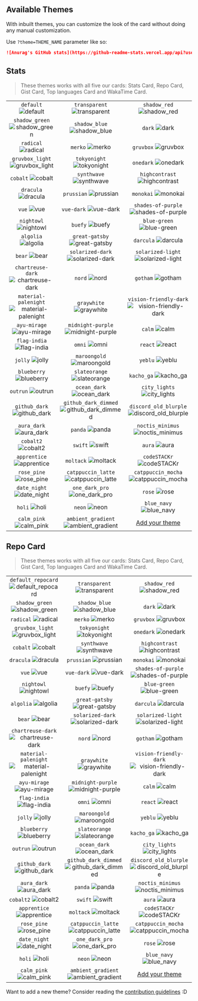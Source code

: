 ## Available Themes

<!-- DO NOT EDIT THIS FILE DIRECTLY -->

With inbuilt themes, you can customize the look of the card without doing any manual customization.

Use `?theme=THEME_NAME` parameter like so:

```md
![Anurag's GitHub stats](https://github-readme-stats.vercel.app/api?username=biuwuLOK&theme=dark&show_icons=true)
```

## Stats

> These themes works with all five our cards: Stats Card, Repo Card, Gist Card, Top languages Card and WakaTime Card.

| | | |
| :--: | :--: | :--: |
| `default` ![default][default] | `transparent` ![transparent][transparent] | `shadow_red` ![shadow_red][shadow_red] |
| `shadow_green` ![shadow_green][shadow_green] | `shadow_blue` ![shadow_blue][shadow_blue] | `dark` ![dark][dark] |
| `radical` ![radical][radical] | `merko` ![merko][merko] | `gruvbox` ![gruvbox][gruvbox] |
| `gruvbox_light` ![gruvbox_light][gruvbox_light] | `tokyonight` ![tokyonight][tokyonight] | `onedark` ![onedark][onedark] |
| `cobalt` ![cobalt][cobalt] | `synthwave` ![synthwave][synthwave] | `highcontrast` ![highcontrast][highcontrast] |
| `dracula` ![dracula][dracula] | `prussian` ![prussian][prussian] | `monokai` ![monokai][monokai] |
| `vue` ![vue][vue] | `vue-dark` ![vue-dark][vue-dark] | `shades-of-purple` ![shades-of-purple][shades-of-purple] |
| `nightowl` ![nightowl][nightowl] | `buefy` ![buefy][buefy] | `blue-green` ![blue-green][blue-green] |
| `algolia` ![algolia][algolia] | `great-gatsby` ![great-gatsby][great-gatsby] | `darcula` ![darcula][darcula] |
| `bear` ![bear][bear] | `solarized-dark` ![solarized-dark][solarized-dark] | `solarized-light` ![solarized-light][solarized-light] |
| `chartreuse-dark` ![chartreuse-dark][chartreuse-dark] | `nord` ![nord][nord] | `gotham` ![gotham][gotham] |
| `material-palenight` ![material-palenight][material-palenight] | `graywhite` ![graywhite][graywhite] | `vision-friendly-dark` ![vision-friendly-dark][vision-friendly-dark] |
| `ayu-mirage` ![ayu-mirage][ayu-mirage] | `midnight-purple` ![midnight-purple][midnight-purple] | `calm` ![calm][calm] |
| `flag-india` ![flag-india][flag-india] | `omni` ![omni][omni] | `react` ![react][react] |
| `jolly` ![jolly][jolly] | `maroongold` ![maroongold][maroongold] | `yeblu` ![yeblu][yeblu] |
| `blueberry` ![blueberry][blueberry] | `slateorange` ![slateorange][slateorange] | `kacho_ga` ![kacho_ga][kacho_ga] |
| `outrun` ![outrun][outrun] | `ocean_dark` ![ocean_dark][ocean_dark] | `city_lights` ![city_lights][city_lights] |
| `github_dark` ![github_dark][github_dark] | `github_dark_dimmed` ![github_dark_dimmed][github_dark_dimmed] | `discord_old_blurple` ![discord_old_blurple][discord_old_blurple] |
| `aura_dark` ![aura_dark][aura_dark] | `panda` ![panda][panda] | `noctis_minimus` ![noctis_minimus][noctis_minimus] |
| `cobalt2` ![cobalt2][cobalt2] | `swift` ![swift][swift] | `aura` ![aura][aura] |
| `apprentice` ![apprentice][apprentice] | `moltack` ![moltack][moltack] | `codeSTACKr` ![codeSTACKr][codeSTACKr] |
| `rose_pine` ![rose_pine][rose_pine] | `catppuccin_latte` ![catppuccin_latte][catppuccin_latte] | `catppuccin_mocha` ![catppuccin_mocha][catppuccin_mocha] |
| `date_night` ![date_night][date_night] | `one_dark_pro` ![one_dark_pro][one_dark_pro] | `rose` ![rose][rose] |
| `holi` ![holi][holi] | `neon` ![neon][neon] | `blue_navy` ![blue_navy][blue_navy] |
| `calm_pink` ![calm_pink][calm_pink] | `ambient_gradient` ![ambient_gradient][ambient_gradient] | [Add your theme][add-theme] |

## Repo Card

> These themes works with all five our cards: Stats Card, Repo Card, Gist Card, Top languages Card and WakaTime Card.

| | | |
| :--: | :--: | :--: |
| `default_repocard` ![default_repocard][default_repocard_repo] | `transparent` ![transparent][transparent_repo] | `shadow_red` ![shadow_red][shadow_red_repo] |
| `shadow_green` ![shadow_green][shadow_green_repo] | `shadow_blue` ![shadow_blue][shadow_blue_repo] | `dark` ![dark][dark_repo] |
| `radical` ![radical][radical_repo] | `merko` ![merko][merko_repo] | `gruvbox` ![gruvbox][gruvbox_repo] |
| `gruvbox_light` ![gruvbox_light][gruvbox_light_repo] | `tokyonight` ![tokyonight][tokyonight_repo] | `onedark` ![onedark][onedark_repo] |
| `cobalt` ![cobalt][cobalt_repo] | `synthwave` ![synthwave][synthwave_repo] | `highcontrast` ![highcontrast][highcontrast_repo] |
| `dracula` ![dracula][dracula_repo] | `prussian` ![prussian][prussian_repo] | `monokai` ![monokai][monokai_repo] |
| `vue` ![vue][vue_repo] | `vue-dark` ![vue-dark][vue-dark_repo] | `shades-of-purple` ![shades-of-purple][shades-of-purple_repo] |
| `nightowl` ![nightowl][nightowl_repo] | `buefy` ![buefy][buefy_repo] | `blue-green` ![blue-green][blue-green_repo] |
| `algolia` ![algolia][algolia_repo] | `great-gatsby` ![great-gatsby][great-gatsby_repo] | `darcula` ![darcula][darcula_repo] |
| `bear` ![bear][bear_repo] | `solarized-dark` ![solarized-dark][solarized-dark_repo] | `solarized-light` ![solarized-light][solarized-light_repo] |
| `chartreuse-dark` ![chartreuse-dark][chartreuse-dark_repo] | `nord` ![nord][nord_repo] | `gotham` ![gotham][gotham_repo] |
| `material-palenight` ![material-palenight][material-palenight_repo] | `graywhite` ![graywhite][graywhite_repo] | `vision-friendly-dark` ![vision-friendly-dark][vision-friendly-dark_repo] |
| `ayu-mirage` ![ayu-mirage][ayu-mirage_repo] | `midnight-purple` ![midnight-purple][midnight-purple_repo] | `calm` ![calm][calm_repo] |
| `flag-india` ![flag-india][flag-india_repo] | `omni` ![omni][omni_repo] | `react` ![react][react_repo] |
| `jolly` ![jolly][jolly_repo] | `maroongold` ![maroongold][maroongold_repo] | `yeblu` ![yeblu][yeblu_repo] |
| `blueberry` ![blueberry][blueberry_repo] | `slateorange` ![slateorange][slateorange_repo] | `kacho_ga` ![kacho_ga][kacho_ga_repo] |
| `outrun` ![outrun][outrun_repo] | `ocean_dark` ![ocean_dark][ocean_dark_repo] | `city_lights` ![city_lights][city_lights_repo] |
| `github_dark` ![github_dark][github_dark_repo] | `github_dark_dimmed` ![github_dark_dimmed][github_dark_dimmed_repo] | `discord_old_blurple` ![discord_old_blurple][discord_old_blurple_repo] |
| `aura_dark` ![aura_dark][aura_dark_repo] | `panda` ![panda][panda_repo] | `noctis_minimus` ![noctis_minimus][noctis_minimus_repo] |
| `cobalt2` ![cobalt2][cobalt2_repo] | `swift` ![swift][swift_repo] | `aura` ![aura][aura_repo] |
| `apprentice` ![apprentice][apprentice_repo] | `moltack` ![moltack][moltack_repo] | `codeSTACKr` ![codeSTACKr][codeSTACKr_repo] |
| `rose_pine` ![rose_pine][rose_pine_repo] | `catppuccin_latte` ![catppuccin_latte][catppuccin_latte_repo] | `catppuccin_mocha` ![catppuccin_mocha][catppuccin_mocha_repo] |
| `date_night` ![date_night][date_night_repo] | `one_dark_pro` ![one_dark_pro][one_dark_pro_repo] | `rose` ![rose][rose_repo] |
| `holi` ![holi][holi_repo] | `neon` ![neon][neon_repo] | `blue_navy` ![blue_navy][blue_navy_repo] |
| `calm_pink` ![calm_pink][calm_pink_repo] | `ambient_gradient` ![ambient_gradient][ambient_gradient_repo] | [Add your theme][add-theme] |


[default]: https://github-readme-stats.vercel.app/api?username=biuwuLOK&show_icons=true&hide=contribs,prs&cache_seconds=86400&theme=default
[default_repocard]: https://github-readme-stats.vercel.app/api?username=biuwuLOK&show_icons=true&hide=contribs,prs&cache_seconds=86400&theme=default_repocard
[transparent]: https://github-readme-stats.vercel.app/api?username=biuwuLOK&show_icons=true&hide=contribs,prs&cache_seconds=86400&theme=transparent
[shadow_red]: https://github-readme-stats.vercel.app/api?username=biuwuLOK&show_icons=true&hide=contribs,prs&cache_seconds=86400&theme=shadow_red
[shadow_green]: https://github-readme-stats.vercel.app/api?username=biuwuLOK&show_icons=true&hide=contribs,prs&cache_seconds=86400&theme=shadow_green
[shadow_blue]: https://github-readme-stats.vercel.app/api?username=biuwuLOK&show_icons=true&hide=contribs,prs&cache_seconds=86400&theme=shadow_blue
[dark]: https://github-readme-stats.vercel.app/api?username=biuwuLOK&show_icons=true&hide=contribs,prs&cache_seconds=86400&theme=dark
[radical]: https://github-readme-stats.vercel.app/api?username=biuwuLOK&show_icons=true&hide=contribs,prs&cache_seconds=86400&theme=radical
[merko]: https://github-readme-stats.vercel.app/api?username=biuwuLOK&show_icons=true&hide=contribs,prs&cache_seconds=86400&theme=merko
[gruvbox]: https://github-readme-stats.vercel.app/api?username=biuwuLOK&show_icons=true&hide=contribs,prs&cache_seconds=86400&theme=gruvbox
[gruvbox_light]: https://github-readme-stats.vercel.app/api?username=biuwuLOK&show_icons=true&hide=contribs,prs&cache_seconds=86400&theme=gruvbox_light
[tokyonight]: https://github-readme-stats.vercel.app/api?username=biuwuLOK&show_icons=true&hide=contribs,prs&cache_seconds=86400&theme=tokyonight
[onedark]: https://github-readme-stats.vercel.app/api?username=biuwuLOK&show_icons=true&hide=contribs,prs&cache_seconds=86400&theme=onedark
[cobalt]: https://github-readme-stats.vercel.app/api?username=biuwuLOK&show_icons=true&hide=contribs,prs&cache_seconds=86400&theme=cobalt
[synthwave]: https://github-readme-stats.vercel.app/api?username=biuwuLOK&show_icons=true&hide=contribs,prs&cache_seconds=86400&theme=synthwave
[highcontrast]: https://github-readme-stats.vercel.app/api?username=biuwuLOK&show_icons=true&hide=contribs,prs&cache_seconds=86400&theme=highcontrast
[dracula]: https://github-readme-stats.vercel.app/api?username=biuwuLOK&show_icons=true&hide=contribs,prs&cache_seconds=86400&theme=dracula
[prussian]: https://github-readme-stats.vercel.app/api?username=biuwuLOK&show_icons=true&hide=contribs,prs&cache_seconds=86400&theme=prussian
[monokai]: https://github-readme-stats.vercel.app/api?username=biuwuLOK&show_icons=true&hide=contribs,prs&cache_seconds=86400&theme=monokai
[vue]: https://github-readme-stats.vercel.app/api?username=biuwuLOK&show_icons=true&hide=contribs,prs&cache_seconds=86400&theme=vue
[vue-dark]: https://github-readme-stats.vercel.app/api?username=biuwuLOK&show_icons=true&hide=contribs,prs&cache_seconds=86400&theme=vue-dark
[shades-of-purple]: https://github-readme-stats.vercel.app/api?username=biuwuLOK&show_icons=true&hide=contribs,prs&cache_seconds=86400&theme=shades-of-purple
[nightowl]: https://github-readme-stats.vercel.app/api?username=biuwuLOK&show_icons=true&hide=contribs,prs&cache_seconds=86400&theme=nightowl
[buefy]: https://github-readme-stats.vercel.app/api?username=biuwuLOK&show_icons=true&hide=contribs,prs&cache_seconds=86400&theme=buefy
[blue-green]: https://github-readme-stats.vercel.app/api?username=biuwuLOK&show_icons=true&hide=contribs,prs&cache_seconds=86400&theme=blue-green
[algolia]: https://github-readme-stats.vercel.app/api?username=biuwuLOK&show_icons=true&hide=contribs,prs&cache_seconds=86400&theme=algolia
[great-gatsby]: https://github-readme-stats.vercel.app/api?username=biuwuLOK&show_icons=true&hide=contribs,prs&cache_seconds=86400&theme=great-gatsby
[darcula]: https://github-readme-stats.vercel.app/api?username=biuwuLOK&show_icons=true&hide=contribs,prs&cache_seconds=86400&theme=darcula
[bear]: https://github-readme-stats.vercel.app/api?username=biuwuLOK&show_icons=true&hide=contribs,prs&cache_seconds=86400&theme=bear
[solarized-dark]: https://github-readme-stats.vercel.app/api?username=biuwuLOK&show_icons=true&hide=contribs,prs&cache_seconds=86400&theme=solarized-dark
[solarized-light]: https://github-readme-stats.vercel.app/api?username=biuwuLOK&show_icons=true&hide=contribs,prs&cache_seconds=86400&theme=solarized-light
[chartreuse-dark]: https://github-readme-stats.vercel.app/api?username=biuwuLOK&show_icons=true&hide=contribs,prs&cache_seconds=86400&theme=chartreuse-dark
[nord]: https://github-readme-stats.vercel.app/api?username=biuwuLOK&show_icons=true&hide=contribs,prs&cache_seconds=86400&theme=nord
[gotham]: https://github-readme-stats.vercel.app/api?username=biuwuLOK&show_icons=true&hide=contribs,prs&cache_seconds=86400&theme=gotham
[material-palenight]: https://github-readme-stats.vercel.app/api?username=biuwuLOK&show_icons=true&hide=contribs,prs&cache_seconds=86400&theme=material-palenight
[graywhite]: https://github-readme-stats.vercel.app/api?username=biuwuLOK&show_icons=true&hide=contribs,prs&cache_seconds=86400&theme=graywhite
[vision-friendly-dark]: https://github-readme-stats.vercel.app/api?username=biuwuLOK&show_icons=true&hide=contribs,prs&cache_seconds=86400&theme=vision-friendly-dark
[ayu-mirage]: https://github-readme-stats.vercel.app/api?username=biuwuLOK&show_icons=true&hide=contribs,prs&cache_seconds=86400&theme=ayu-mirage
[midnight-purple]: https://github-readme-stats.vercel.app/api?username=biuwuLOK&show_icons=true&hide=contribs,prs&cache_seconds=86400&theme=midnight-purple
[calm]: https://github-readme-stats.vercel.app/api?username=biuwuLOK&show_icons=true&hide=contribs,prs&cache_seconds=86400&theme=calm
[flag-india]: https://github-readme-stats.vercel.app/api?username=biuwuLOK&show_icons=true&hide=contribs,prs&cache_seconds=86400&theme=flag-india
[omni]: https://github-readme-stats.vercel.app/api?username=biuwuLOK&show_icons=true&hide=contribs,prs&cache_seconds=86400&theme=omni
[react]: https://github-readme-stats.vercel.app/api?username=biuwuLOK&show_icons=true&hide=contribs,prs&cache_seconds=86400&theme=react
[jolly]: https://github-readme-stats.vercel.app/api?username=biuwuLOK&show_icons=true&hide=contribs,prs&cache_seconds=86400&theme=jolly
[maroongold]: https://github-readme-stats.vercel.app/api?username=biuwuLOK&show_icons=true&hide=contribs,prs&cache_seconds=86400&theme=maroongold
[yeblu]: https://github-readme-stats.vercel.app/api?username=biuwuLOK&show_icons=true&hide=contribs,prs&cache_seconds=86400&theme=yeblu
[blueberry]: https://github-readme-stats.vercel.app/api?username=biuwuLOK&show_icons=true&hide=contribs,prs&cache_seconds=86400&theme=blueberry
[slateorange]: https://github-readme-stats.vercel.app/api?username=biuwuLOK&show_icons=true&hide=contribs,prs&cache_seconds=86400&theme=slateorange
[kacho_ga]: https://github-readme-stats.vercel.app/api?username=biuwuLOK&show_icons=true&hide=contribs,prs&cache_seconds=86400&theme=kacho_ga
[outrun]: https://github-readme-stats.vercel.app/api?username=biuwuLOK&show_icons=true&hide=contribs,prs&cache_seconds=86400&theme=outrun
[ocean_dark]: https://github-readme-stats.vercel.app/api?username=biuwuLOK&show_icons=true&hide=contribs,prs&cache_seconds=86400&theme=ocean_dark
[city_lights]: https://github-readme-stats.vercel.app/api?username=biuwuLOK&show_icons=true&hide=contribs,prs&cache_seconds=86400&theme=city_lights
[github_dark]: https://github-readme-stats.vercel.app/api?username=biuwuLOK&show_icons=true&hide=contribs,prs&cache_seconds=86400&theme=github_dark
[github_dark_dimmed]: https://github-readme-stats.vercel.app/api?username=biuwuLOK&show_icons=true&hide=contribs,prs&cache_seconds=86400&theme=github_dark_dimmed
[discord_old_blurple]: https://github-readme-stats.vercel.app/api?username=biuwuLOK&show_icons=true&hide=contribs,prs&cache_seconds=86400&theme=discord_old_blurple
[aura_dark]: https://github-readme-stats.vercel.app/api?username=biuwuLOK&show_icons=true&hide=contribs,prs&cache_seconds=86400&theme=aura_dark
[panda]: https://github-readme-stats.vercel.app/api?username=biuwuLOK&show_icons=true&hide=contribs,prs&cache_seconds=86400&theme=panda
[noctis_minimus]: https://github-readme-stats.vercel.app/api?username=biuwuLOK&show_icons=true&hide=contribs,prs&cache_seconds=86400&theme=noctis_minimus
[cobalt2]: https://github-readme-stats.vercel.app/api?username=biuwuLOK&show_icons=true&hide=contribs,prs&cache_seconds=86400&theme=cobalt2
[swift]: https://github-readme-stats.vercel.app/api?username=biuwuLOK&show_icons=true&hide=contribs,prs&cache_seconds=86400&theme=swift
[aura]: https://github-readme-stats.vercel.app/api?username=biuwuLOK&show_icons=true&hide=contribs,prs&cache_seconds=86400&theme=aura
[apprentice]: https://github-readme-stats.vercel.app/api?username=biuwuLOK&show_icons=true&hide=contribs,prs&cache_seconds=86400&theme=apprentice
[moltack]: https://github-readme-stats.vercel.app/api?username=biuwuLOK&show_icons=true&hide=contribs,prs&cache_seconds=86400&theme=moltack
[codeSTACKr]: https://github-readme-stats.vercel.app/api?username=biuwuLOK&show_icons=true&hide=contribs,prs&cache_seconds=86400&theme=codeSTACKr
[rose_pine]: https://github-readme-stats.vercel.app/api?username=biuwuLOK&show_icons=true&hide=contribs,prs&cache_seconds=86400&theme=rose_pine
[catppuccin_latte]: https://github-readme-stats.vercel.app/api?username=biuwuLOK&show_icons=true&hide=contribs,prs&cache_seconds=86400&theme=catppuccin_latte
[catppuccin_mocha]: https://github-readme-stats.vercel.app/api?username=biuwuLOK&show_icons=true&hide=contribs,prs&cache_seconds=86400&theme=catppuccin_mocha
[date_night]: https://github-readme-stats.vercel.app/api?username=biuwuLOK&show_icons=true&hide=contribs,prs&cache_seconds=86400&theme=date_night
[one_dark_pro]: https://github-readme-stats.vercel.app/api?username=biuwuLOK&show_icons=true&hide=contribs,prs&cache_seconds=86400&theme=one_dark_pro
[rose]: https://github-readme-stats.vercel.app/api?username=biuwuLOK&show_icons=true&hide=contribs,prs&cache_seconds=86400&theme=rose
[holi]: https://github-readme-stats.vercel.app/api?username=biuwuLOK&show_icons=true&hide=contribs,prs&cache_seconds=86400&theme=holi
[neon]: https://github-readme-stats.vercel.app/api?username=biuwuLOK&show_icons=true&hide=contribs,prs&cache_seconds=86400&theme=neon
[blue_navy]: https://github-readme-stats.vercel.app/api?username=biuwuLOK&show_icons=true&hide=contribs,prs&cache_seconds=86400&theme=blue_navy
[calm_pink]: https://github-readme-stats.vercel.app/api?username=biuwuLOK&show_icons=true&hide=contribs,prs&cache_seconds=86400&theme=calm_pink
[ambient_gradient]: https://github-readme-stats.vercel.app/api?username=biuwuLOK&show_icons=true&hide=contribs,prs&cache_seconds=86400&theme=ambient_gradient


[default_repo]: https://github-readme-stats.vercel.app/api/pin/?username=biuwuLOK&repo=github-readme-stats&cache_seconds=86400&theme=default
[default_repocard_repo]: https://github-readme-stats.vercel.app/api/pin/?username=biuwuLOK&repo=github-readme-stats&cache_seconds=86400&theme=default_repocard
[transparent_repo]: https://github-readme-stats.vercel.app/api/pin/?username=biuwuLOK&repo=github-readme-stats&cache_seconds=86400&theme=transparent
[shadow_red_repo]: https://github-readme-stats.vercel.app/api/pin/?username=biuwuLOK&repo=github-readme-stats&cache_seconds=86400&theme=shadow_red
[shadow_green_repo]: https://github-readme-stats.vercel.app/api/pin/?username=biuwuLOK&repo=github-readme-stats&cache_seconds=86400&theme=shadow_green
[shadow_blue_repo]: https://github-readme-stats.vercel.app/api/pin/?username=biuwuLOK&repo=github-readme-stats&cache_seconds=86400&theme=shadow_blue
[dark_repo]: https://github-readme-stats.vercel.app/api/pin/?username=biuwuLOK&repo=github-readme-stats&cache_seconds=86400&theme=dark
[radical_repo]: https://github-readme-stats.vercel.app/api/pin/?username=biuwuLOK&repo=github-readme-stats&cache_seconds=86400&theme=radical
[merko_repo]: https://github-readme-stats.vercel.app/api/pin/?username=biuwuLOK&repo=github-readme-stats&cache_seconds=86400&theme=merko
[gruvbox_repo]: https://github-readme-stats.vercel.app/api/pin/?username=biuwuLOK&repo=github-readme-stats&cache_seconds=86400&theme=gruvbox
[gruvbox_light_repo]: https://github-readme-stats.vercel.app/api/pin/?username=biuwuLOK&repo=github-readme-stats&cache_seconds=86400&theme=gruvbox_light
[tokyonight_repo]: https://github-readme-stats.vercel.app/api/pin/?username=biuwuLOK&repo=github-readme-stats&cache_seconds=86400&theme=tokyonight
[onedark_repo]: https://github-readme-stats.vercel.app/api/pin/?username=biuwuLOK&repo=github-readme-stats&cache_seconds=86400&theme=onedark
[cobalt_repo]: https://github-readme-stats.vercel.app/api/pin/?username=biuwuLOK&repo=github-readme-stats&cache_seconds=86400&theme=cobalt
[synthwave_repo]: https://github-readme-stats.vercel.app/api/pin/?username=biuwuLOK&repo=github-readme-stats&cache_seconds=86400&theme=synthwave
[highcontrast_repo]: https://github-readme-stats.vercel.app/api/pin/?username=biuwuLOK&repo=github-readme-stats&cache_seconds=86400&theme=highcontrast
[dracula_repo]: https://github-readme-stats.vercel.app/api/pin/?username=biuwuLOK&repo=github-readme-stats&cache_seconds=86400&theme=dracula
[prussian_repo]: https://github-readme-stats.vercel.app/api/pin/?username=biuwuLOK&repo=github-readme-stats&cache_seconds=86400&theme=prussian
[monokai_repo]: https://github-readme-stats.vercel.app/api/pin/?username=biuwuLOK&repo=github-readme-stats&cache_seconds=86400&theme=monokai
[vue_repo]: https://github-readme-stats.vercel.app/api/pin/?username=biuwuLOK&repo=github-readme-stats&cache_seconds=86400&theme=vue
[vue-dark_repo]: https://github-readme-stats.vercel.app/api/pin/?username=biuwuLOK&repo=github-readme-stats&cache_seconds=86400&theme=vue-dark
[shades-of-purple_repo]: https://github-readme-stats.vercel.app/api/pin/?username=biuwuLOK&repo=github-readme-stats&cache_seconds=86400&theme=shades-of-purple
[nightowl_repo]: https://github-readme-stats.vercel.app/api/pin/?username=biuwuLOK&repo=github-readme-stats&cache_seconds=86400&theme=nightowl
[buefy_repo]: https://github-readme-stats.vercel.app/api/pin/?username=biuwuLOK&repo=github-readme-stats&cache_seconds=86400&theme=buefy
[blue-green_repo]: https://github-readme-stats.vercel.app/api/pin/?username=biuwuLOK&repo=github-readme-stats&cache_seconds=86400&theme=blue-green
[algolia_repo]: https://github-readme-stats.vercel.app/api/pin/?username=biuwuLOK&repo=github-readme-stats&cache_seconds=86400&theme=algolia
[great-gatsby_repo]: https://github-readme-stats.vercel.app/api/pin/?username=biuwuLOK&repo=github-readme-stats&cache_seconds=86400&theme=great-gatsby
[darcula_repo]: https://github-readme-stats.vercel.app/api/pin/?username=biuwuLOK&repo=github-readme-stats&cache_seconds=86400&theme=darcula
[bear_repo]: https://github-readme-stats.vercel.app/api/pin/?username=biuwuLOK&repo=github-readme-stats&cache_seconds=86400&theme=bear
[solarized-dark_repo]: https://github-readme-stats.vercel.app/api/pin/?username=biuwuLOK&repo=github-readme-stats&cache_seconds=86400&theme=solarized-dark
[solarized-light_repo]: https://github-readme-stats.vercel.app/api/pin/?username=biuwuLOK&repo=github-readme-stats&cache_seconds=86400&theme=solarized-light
[chartreuse-dark_repo]: https://github-readme-stats.vercel.app/api/pin/?username=biuwuLOK&repo=github-readme-stats&cache_seconds=86400&theme=chartreuse-dark
[nord_repo]: https://github-readme-stats.vercel.app/api/pin/?username=biuwuLOK&repo=github-readme-stats&cache_seconds=86400&theme=nord
[gotham_repo]: https://github-readme-stats.vercel.app/api/pin/?username=biuwuLOK&repo=github-readme-stats&cache_seconds=86400&theme=gotham
[material-palenight_repo]: https://github-readme-stats.vercel.app/api/pin/?username=biuwuLOK&repo=github-readme-stats&cache_seconds=86400&theme=material-palenight
[graywhite_repo]: https://github-readme-stats.vercel.app/api/pin/?username=biuwuLOK&repo=github-readme-stats&cache_seconds=86400&theme=graywhite
[vision-friendly-dark_repo]: https://github-readme-stats.vercel.app/api/pin/?username=biuwuLOK&repo=github-readme-stats&cache_seconds=86400&theme=vision-friendly-dark
[ayu-mirage_repo]: https://github-readme-stats.vercel.app/api/pin/?username=biuwuLOK&repo=github-readme-stats&cache_seconds=86400&theme=ayu-mirage
[midnight-purple_repo]: https://github-readme-stats.vercel.app/api/pin/?username=biuwuLOK&repo=github-readme-stats&cache_seconds=86400&theme=midnight-purple
[calm_repo]: https://github-readme-stats.vercel.app/api/pin/?username=biuwuLOK&repo=github-readme-stats&cache_seconds=86400&theme=calm
[flag-india_repo]: https://github-readme-stats.vercel.app/api/pin/?username=biuwuLOK&repo=github-readme-stats&cache_seconds=86400&theme=flag-india
[omni_repo]: https://github-readme-stats.vercel.app/api/pin/?username=biuwuLOK&repo=github-readme-stats&cache_seconds=86400&theme=omni
[react_repo]: https://github-readme-stats.vercel.app/api/pin/?username=biuwuLOK&repo=github-readme-stats&cache_seconds=86400&theme=react
[jolly_repo]: https://github-readme-stats.vercel.app/api/pin/?username=biuwuLOK&repo=github-readme-stats&cache_seconds=86400&theme=jolly
[maroongold_repo]: https://github-readme-stats.vercel.app/api/pin/?username=biuwuLOK&repo=github-readme-stats&cache_seconds=86400&theme=maroongold
[yeblu_repo]: https://github-readme-stats.vercel.app/api/pin/?username=biuwuLOK&repo=github-readme-stats&cache_seconds=86400&theme=yeblu
[blueberry_repo]: https://github-readme-stats.vercel.app/api/pin/?username=biuwuLOK&repo=github-readme-stats&cache_seconds=86400&theme=blueberry
[slateorange_repo]: https://github-readme-stats.vercel.app/api/pin/?username=biuwuLOK&repo=github-readme-stats&cache_seconds=86400&theme=slateorange
[kacho_ga_repo]: https://github-readme-stats.vercel.app/api/pin/?username=biuwuLOK&repo=github-readme-stats&cache_seconds=86400&theme=kacho_ga
[outrun_repo]: https://github-readme-stats.vercel.app/api/pin/?username=biuwuLOK&repo=github-readme-stats&cache_seconds=86400&theme=outrun
[ocean_dark_repo]: https://github-readme-stats.vercel.app/api/pin/?username=biuwuLOK&repo=github-readme-stats&cache_seconds=86400&theme=ocean_dark
[city_lights_repo]: https://github-readme-stats.vercel.app/api/pin/?username=biuwuLOK&repo=github-readme-stats&cache_seconds=86400&theme=city_lights
[github_dark_repo]: https://github-readme-stats.vercel.app/api/pin/?username=biuwuLOK&repo=github-readme-stats&cache_seconds=86400&theme=github_dark
[github_dark_dimmed_repo]: https://github-readme-stats.vercel.app/api/pin/?username=biuwuLOK&repo=github-readme-stats&cache_seconds=86400&theme=github_dark_dimmed
[discord_old_blurple_repo]: https://github-readme-stats.vercel.app/api/pin/?username=biuwuLOK&repo=github-readme-stats&cache_seconds=86400&theme=discord_old_blurple
[aura_dark_repo]: https://github-readme-stats.vercel.app/api/pin/?username=biuwuLOK&repo=github-readme-stats&cache_seconds=86400&theme=aura_dark
[panda_repo]: https://github-readme-stats.vercel.app/api/pin/?username=biuwuLOK&repo=github-readme-stats&cache_seconds=86400&theme=panda
[noctis_minimus_repo]: https://github-readme-stats.vercel.app/api/pin/?username=biuwuLOK&repo=github-readme-stats&cache_seconds=86400&theme=noctis_minimus
[cobalt2_repo]: https://github-readme-stats.vercel.app/api/pin/?username=biuwuLOK&repo=github-readme-stats&cache_seconds=86400&theme=cobalt2
[swift_repo]: https://github-readme-stats.vercel.app/api/pin/?username=biuwuLOK&repo=github-readme-stats&cache_seconds=86400&theme=swift
[aura_repo]: https://github-readme-stats.vercel.app/api/pin/?username=biuwuLOK&repo=github-readme-stats&cache_seconds=86400&theme=aura
[apprentice_repo]: https://github-readme-stats.vercel.app/api/pin/?username=biuwuLOK&repo=github-readme-stats&cache_seconds=86400&theme=apprentice
[moltack_repo]: https://github-readme-stats.vercel.app/api/pin/?username=biuwuLOK&repo=github-readme-stats&cache_seconds=86400&theme=moltack
[codeSTACKr_repo]: https://github-readme-stats.vercel.app/api/pin/?username=biuwuLOK&repo=github-readme-stats&cache_seconds=86400&theme=codeSTACKr
[rose_pine_repo]: https://github-readme-stats.vercel.app/api/pin/?username=biuwuLOK&repo=github-readme-stats&cache_seconds=86400&theme=rose_pine
[catppuccin_latte_repo]: https://github-readme-stats.vercel.app/api/pin/?username=biuwuLOK&repo=github-readme-stats&cache_seconds=86400&theme=catppuccin_latte
[catppuccin_mocha_repo]: https://github-readme-stats.vercel.app/api/pin/?username=biuwuLOK&repo=github-readme-stats&cache_seconds=86400&theme=catppuccin_mocha
[date_night_repo]: https://github-readme-stats.vercel.app/api/pin/?username=biuwuLOK&repo=github-readme-stats&cache_seconds=86400&theme=date_night
[one_dark_pro_repo]: https://github-readme-stats.vercel.app/api/pin/?username=biuwuLOK&repo=github-readme-stats&cache_seconds=86400&theme=one_dark_pro
[rose_repo]: https://github-readme-stats.vercel.app/api/pin/?username=biuwuLOK&repo=github-readme-stats&cache_seconds=86400&theme=rose
[holi_repo]: https://github-readme-stats.vercel.app/api/pin/?username=biuwuLOK&repo=github-readme-stats&cache_seconds=86400&theme=holi
[neon_repo]: https://github-readme-stats.vercel.app/api/pin/?username=biuwuLOK&repo=github-readme-stats&cache_seconds=86400&theme=neon
[blue_navy_repo]: https://github-readme-stats.vercel.app/api/pin/?username=biuwuLOK&repo=github-readme-stats&cache_seconds=86400&theme=blue_navy
[calm_pink_repo]: https://github-readme-stats.vercel.app/api/pin/?username=biuwuLOK&repo=github-readme-stats&cache_seconds=86400&theme=calm_pink
[ambient_gradient_repo]: https://github-readme-stats.vercel.app/api/pin/?username=biuwuLOK&repo=github-readme-stats&cache_seconds=86400&theme=ambient_gradient


[add-theme]: https://github.com/biuwuLOK/github-readme-stats-copy/edit/master/themes/index.js

Want to add a new theme? Consider reading the [contribution guidelines](../CONTRIBUTING.md#themes-contribution) :D
